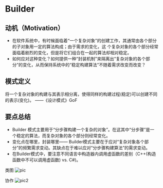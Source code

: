 # Builder

## 动机（Motivation）
+ 在软件系统中，有时候面临着“一个复杂对象”的创建工作，其通常由各个部分的子对象用一定的算法构成；由于需求的变化，这
个复杂对象的各个部分经常面临着剧烈的变化，但是将它们组合在一起的算法却相对稳定。
+ 如何应对这种变化？如何提供一种“封装机制”来隔离出“复杂对象的各个部分”的变化，从而保持系统中的“稳定构建算法”不随着需求改变而改变？


## 模式定义
将一个复杂对象的构建与其表示相分离，使得同样的构建过程(稳定)可以创建不同的表示(变化)。
——《设计模式》GoF


## 要点总结
+ Builder 模式主要用于“分步骤构建一个复杂的对象”。在这其中“分步骤”是一个稳定的算法，而复杂对象的各个部分则经常变化。
+ 变化点在哪里，封装哪里—— Builder模式主要在于应对“复杂对象各个部分”的频繁需求变动。其缺点在于难以应对“分步骤构建算法”的需求变动。
+ 在Builder模式中，要注意不同语言中构造器内调用虚函数的差别（C++(构造函数中不可以调用虚函数) vs. C#)。

类图
![pic](https://upload-images.jianshu.io/upload_images/10523008-a90d2b7a730c5224.png?imageMogr2/auto-orient/strip%7CimageView2/2/w/1000/format/webp)

协作
![pic2](https://upload-images.jianshu.io/upload_images/10523008-f92717800e833ceb.png?imageMogr2/auto-orient/strip%7CimageView2/2/w/1000/format/webp)